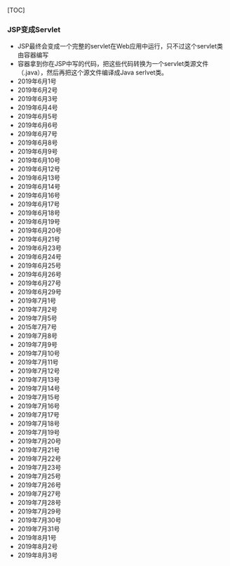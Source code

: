 

[TOC]



### JSP变成Servlet

* JSP最终会变成一个完整的servlet在Web应用中运行，只不过这个servlet类由容器编写
* 容器拿到你在JSP中写的代码，把这些代码转换为一个servlet类源文件（.java），然后再把这个源文件编译成Java serlvet类。
* 2019年6月1号
* 2019年6月2号
* 2019年6月3号
* 2019年6月4号
* 2019年6月5号
* 2019年6月6号
* 2019年6月7号
* 2019年6月8号
* 2019年6月9号
* 2019年6月10号
* 2019年6月12号
* 2019年6月13号
* 2019年6月14号
* 2019年6月16号
* 2019年6月17号
* 2019年6月18号
* 2019年6月19号
* 2019年6月20号
* 2019年6月21号
* 2019年6月23号
* 2019年6月24号
* 2019年6月25号
* 2019年6月26号
* 2019年6月27号
* 2019年6月29号
* 2019年7月1号
* 2019年7月2号
* 2019年7月5号
* 2015年7月7号
* 2019年7月8号
* 2019年7月9号
* 2019年7月10号
* 2019年7月11号
* 2019年7月12号
* 2019年7月13号
* 2019年7月14号
* 2019年7月15号
* 2019年7月16号
* 2019年7月17号
* 2019年7月18号
* 2019年7月19号
* 2019年7月20号
* 2019年7月21号
* 2019年7月22号
* 2019年7月23号
* 2019年7月25号
* 2019年7月26号
* 2019年7月27号
* 2019年7月28号
* 2019年7月29号
* 2019年7月30号
* 2019年7月31号
* 2019年8月1号
* 2019年8月2号
* 2019年8月3号
